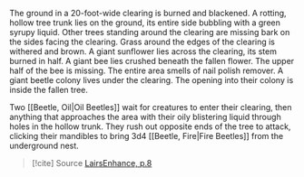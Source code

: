 The ground in a 20-foot-wide clearing is burned and blackened. A rotting, hollow tree trunk lies on the ground, its entire side bubbling with a green syrupy liquid. Other trees standing around the clearing are missing bark on the sides facing the clearing. Grass around the edges of the clearing is withered and brown. A giant sunflower lies across the clearing, its stem burned in half. A giant bee lies crushed beneath the fallen flower. The upper half of the bee is missing. The entire area smells of nail polish remover. A giant beetle colony lives under the clearing. The opening into their colony is inside the fallen tree. 

Two [[Beetle, Oil|Oil Beetles]] wait for creatures to enter their clearing, then anything that approaches the area with their oily blistering liquid through holes in the hollow trunk. They rush out opposite ends of the tree to attack, clicking their mandibles to bring 3d4 [[Beetle, Fire|Fire Beetles]] from the underground nest. 
> [!cite] Source
> [LairsEnhance, p.8](obsidian://open?vault=swords_and_wizardry_ref&file=encounters_npcs/LairsEnhance.pdf)
